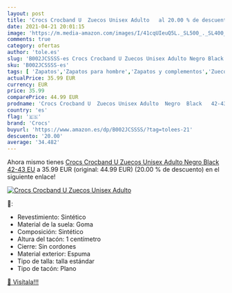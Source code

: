 ```yaml
---
layout: post
title: 'Crocs Crocband U  Zuecos Unisex Adulto   al 20.00 % de descuento'
date: 2021-04-21 20:01:15
image: 'https://m.media-amazon.com/images/I/41cqUIeuQ5L._SL500_._SL400_.jpg'
comments: true
category: ofertas
author: 'tole.es'
slug: 'B002JCSSSS-es Crocs Crocband U Zuecos Unisex Adulto Negro Black 42-43 EU'
sku: 'B002JCSSSS-es'
tags: [ 'Zapatos','Zapatos para hombre','Zapatos y complementos','Zuecos y mules para hombre','crocs','zuecos', ]
actualPrice: 35.99 EUR
currency: EUR
price: 35.99
comparePrice: 44.99 EUR
prodname: 'Crocs Crocband U  Zuecos Unisex Adulto  Negro  Black   42-43 EU'
country: 'es'
flag: '🇪🇸'
brand: 'Crocs'
buyurl: 'https://www.amazon.es/dp/B002JCSSSS/?tag=tolees-21'
descuento: '20.00'
average: '34.482'
---
```


Ahora mismo tienes [Crocs Crocband U  Zuecos Unisex Adulto  Negro  Black   42-43 EU](https://www.amazon.es/dp/B002JCSSSS/?tag=tolees-21) a 35.99 EUR (original: 44.99 EUR) (20.00 %  de descuento) en el siguiente enlace!

[![Crocs Crocband U  Zuecos Unisex Adulto  ](https://m.media-amazon.com/images/I/41cqUIeuQ5L._SL500_._SL400_.jpg)](https://www.amazon.es/dp/B002JCSSSS/?tag=tolees-21)

🔎:

- Revestimiento: Sintético
- Material de la suela: Goma
- Composición: Sintético
- Altura del tacón: 1 centímetro
- Cierre: Sin cordones
- Material exterior: Espuma
- Tipo de talla: talla estándar
- Tipo de tacón: Plano

[🛒 Visítala!!!](https://www.amazon.es/dp/B002JCSSSS/?tag=tolees-21)

